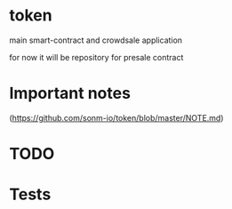 # token
main smart-contract and crowdsale application
 

 for now it will be repository for presale contract

# Important notes
 (https://github.com/sonm-io/token/blob/master/NOTE.md)

# TODO

# Tests
